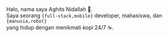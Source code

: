 Halo, nama saya Aghits Nidallah 👋.<br/>
Saya seorang `{full-stack,mobile}` developer, mahasiswa, dan `{manusia,robot}`<br/>
yang hidup dengan menikmati kopi 24/7 ☕️.